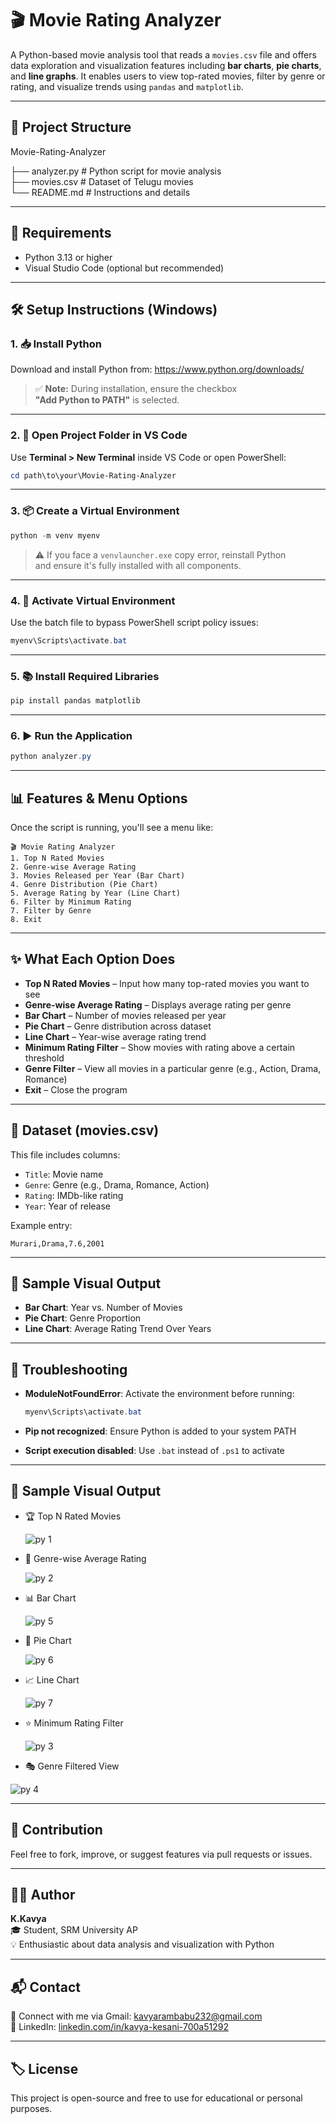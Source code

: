 # 🎬 Movie Rating Analyzer

A Python-based movie analysis tool that reads a `movies.csv` file and offers data exploration and visualization features including **bar charts**, **pie charts**, and **line graphs**. It enables users to view top-rated movies, filter by genre or rating, and visualize trends using `pandas` and `matplotlib`.

---

## 📁 Project Structure

Movie-Rating-Analyzer

├── analyzer.py      # Python script for movie analysis  
├── movies.csv       # Dataset of Telugu movies  
└── README.md        # Instructions and details

---

## 🐍 Requirements

- Python 3.13 or higher  
- Visual Studio Code (optional but recommended)

---

## 🛠️ Setup Instructions (Windows)

### 1. 📥 Install Python

Download and install Python from: https://www.python.org/downloads/

> ✅ **Note:** During installation, ensure the checkbox  
> **"Add Python to PATH"** is selected.

---

### 2. 📁 Open Project Folder in VS Code

Use **Terminal > New Terminal** inside VS Code or open PowerShell:

```powershell
cd path\to\your\Movie-Rating-Analyzer
```

---

### 3. 📦 Create a Virtual Environment

```powershell
python -m venv myenv
```

> ⚠️ If you face a `venvlauncher.exe` copy error, reinstall Python  
> and ensure it's fully installed with all components.

---

### 4. 🔄 Activate Virtual Environment

Use the batch file to bypass PowerShell script policy issues:

```powershell
myenv\Scripts\activate.bat
```

---

### 5. 📚 Install Required Libraries

```powershell
pip install pandas matplotlib
```

---

### 6. ▶️ Run the Application

```powershell
python analyzer.py
```

---

## 📊 Features & Menu Options

Once the script is running, you'll see a menu like:

```
🎬 Movie Rating Analyzer
1. Top N Rated Movies
2. Genre-wise Average Rating
3. Movies Released per Year (Bar Chart)
4. Genre Distribution (Pie Chart)
5. Average Rating by Year (Line Chart)
6. Filter by Minimum Rating
7. Filter by Genre
8. Exit
```

---

## ✨ What Each Option Does

- **Top N Rated Movies** – Input how many top-rated movies you want to see  
- **Genre-wise Average Rating** – Displays average rating per genre  
- **Bar Chart** – Number of movies released per year  
- **Pie Chart** – Genre distribution across dataset  
- **Line Chart** – Year-wise average rating trend  
- **Minimum Rating Filter** – Show movies with rating above a certain threshold  
- **Genre Filter** – View all movies in a particular genre (e.g., Action, Drama, Romance)  
- **Exit** – Close the program

---

## 🧾 Dataset (movies.csv)

This file includes columns:

- `Title`: Movie name  
- `Genre`: Genre (e.g., Drama, Romance, Action)  
- `Rating`: IMDb-like rating  
- `Year`: Year of release  

Example entry:

```
Murari,Drama,7.6,2001
```

---

## 📸 Sample Visual Output

- **Bar Chart**: Year vs. Number of Movies  
- **Pie Chart**: Genre Proportion  
- **Line Chart**: Average Rating Trend Over Years  

---

## 🚫 Troubleshooting

- **ModuleNotFoundError**: Activate the environment before running:
  ```powershell
  myenv\Scripts\activate.bat
  ```

- **Pip not recognized**: Ensure Python is added to your system PATH

- **Script execution disabled**: Use `.bat` instead of `.ps1` to activate

---

## 📸 Sample Visual Output

- 🏆 Top N Rated Movies

  ![py 1](https://github.com/user-attachments/assets/efb1fc28-4096-4405-8f63-121ce5ecd2ec)

- 🧮 Genre-wise Average Rating

  ![py 2](https://github.com/user-attachments/assets/0d2caf55-cf32-4af2-a4d7-594694b92eab)
 
- 📊 Bar Chart

  ![py 5](https://github.com/user-attachments/assets/3b822eb5-27f7-4e3d-9440-8639ec0e5cc2)

- 🥧 Pie Chart

  ![py 6](https://github.com/user-attachments/assets/5e6abec0-136e-443c-a760-c88effd8a66d)

- 📈 Line Chart

  ![py 7](https://github.com/user-attachments/assets/15a7c321-f083-4ede-95cd-2e29b9d30dc1)

- ⭐ Minimum Rating Filter

  ![py 3](https://github.com/user-attachments/assets/3ef83bc5-d6f5-4235-ad0a-138ce31cf0d2)

- 🎭 Genre Filtered View

![py 4](https://github.com/user-attachments/assets/50114650-c295-41d3-bad6-8b082c7393d1)

---

## 🤝 Contribution

Feel free to fork, improve, or suggest features via pull requests or issues.

---

## 🙋‍♀️ Author

**K.Kavya**  
🎓 Student, SRM University AP  
💡 Enthusiastic about data analysis and visualization with Python

---

## 📬 Contact

📧 Connect with me via Gmail: [kavyarambabu232@gmail.com](mailto:kavyarambabu232@gmail.com)  
🔗 LinkedIn: [linkedin.com/in/kavya-kesani-700a51292](https://www.linkedin.com/in/kavya-kesani-700a51292)

---

## 🏷️ License

This project is open-source and free to use for educational or personal purposes.
